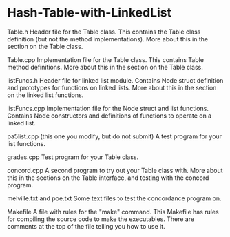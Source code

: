 # Hash-Table-with-LinkedList

Table.h Header file for the Table class. This contains the Table class definition (but not the method implementations). More about this in the section on the Table class.

Table.cpp Implementation file for the Table class. This contains Table method definitions. More about this in the section on the Table class.

listFuncs.h Header file for linked list module. Contains Node struct definition and prototypes for functions on linked lists. More about this in the section on the linked list functions.

listFuncs.cpp Implementation file for the Node struct and list functions. Contains Node constructors and definitions of functions to operate on a linked list.

pa5list.cpp (this one you modify, but do not submit) A test program for your list functions.

grades.cpp Test program for your Table class.

concord.cpp A second program to try out your Table class with. More about this in the sections on the Table interface, and testing with the concord program.

melville.txt and poe.txt Some text files to test the concordance program on.

Makefile A file with rules for the "make" command. This Makefile has rules for compiling the source code to make the executables. There are comments at the top of the file telling you how to use it.
